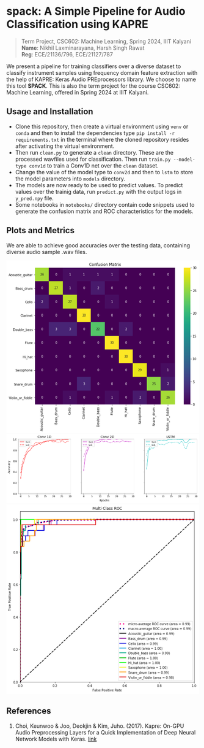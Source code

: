 # spack: A Simple Pipeline for Audio Classification using KAPRE

> Term Project, CSC602: Machine Learning, Spring 2024, IIIT Kalyani<br>
**Name**: Nikhil Laxminarayana, Harsh Singh Rawat<br>
**Reg**: ECE/21136/796, ECE/21127/787

We present a pipeline for training classifiers over a diverse dataset to classify instrument samples using frequency domain feature extraction with the help of KAPRE: Keras Audio PREprocessors library. We choose to name this tool **SPACK**. This is also the term project for the course CSC602: Machine Learning, offered in Spring 2024 at IIIT Kalyani.

## Usage and Installation
- Clone this repository, then create a virtual environment using `venv` or `conda` and then to install the dependencies type `pip install -r requirements.txt` in the terminal where the cloned repository resides after activating the virtual environment.
- Then run `clean.py` to generate a `clean` directory. These are the processed wavfiles used for classification. Then run `train.py --model-type conv1d` to train a Conv1D net over the `clean` dataset. 
- Change the value of the model type to `conv2d` and then to `lstm` to store the model parameters into `models` directory.
- The models are now ready to be used to predict values. To predict values over the trainig data, run `predict.py` with the output logs in `y_pred.npy` file.
- Some notebooks in `notebooks/` directory contain code snippets used to generate the confusion matrix and ROC characteristics for the models.

## Plots and Metrics
We are able to achieve good accuracies over the testing data, containing diverse audio sample .wav files.

![Confusion matrix for the LSTM model](plots/confusion_matrix.png)
![Train accuracy vs epochs for the LSTM model](plots/plots_accuracy.png)
![Receiver Operating Characteristics for the LSTM](plots/roc.png)

## References
1. Choi, Keunwoo & Joo, Deokjin & Kim, Juho. (2017). Kapre: On-GPU Audio Preprocessing Layers for a Quick Implementation of Deep Neural Network Models with Keras. [link](https://arxiv.org/abs/1706.05781)